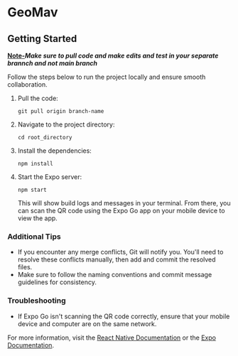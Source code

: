 <!DOCTYPE html>
<html lang="en">
<head>
    <meta charset="UTF-8">
    <meta name="viewport" content="width=device-width, initial-scale=1.0">
</head>
<body>

<h1>GeoMav</h1>

<h2>Getting Started</h2>
<p><b><u>Note-</u></b><em><b>Make sure to pull code and make edits and test in your separate brannch and not main branch </b></em></p>
<p>Follow the steps below to run the project locally and ensure smooth collaboration.</p>

<ol>
    <li>Pull the code:
        <pre><code>git pull origin branch-name</code></pre>
    </li>
    <li>Navigate to the project directory:
        <pre><code>cd root_directory</code></pre>
    </li>
    <li>Install the dependencies:
        <pre><code>npm install</code></pre>
    </li>
    <li>Start the Expo server:
        <pre><code>npm start</code></pre>
        <p>This will show build logs and messages in your terminal. From there, you can scan the QR code using the Expo Go app on your mobile device to view the app.</p>
    </li>
</ol>

<h3>Additional Tips</h3>
<ul>
    <li>If you encounter any merge conflicts, Git will notify you. You'll need to resolve these conflicts manually, then add and commit the resolved files.</li>
    <li>Make sure to follow the naming conventions and commit message guidelines for consistency.</li>
</ul>

<h3>Troubleshooting</h3>
<ul>
    <li>If Expo Go isn't scanning the QR code correctly, ensure that your mobile device and computer are on the same network.</li>
</ul>

<p>For more information, visit the <a href="https://reactnative.dev/docs/getting-started">React Native Documentation</a> or the <a href="https://docs.expo.dev/">Expo Documentation</a>.</p>

</body>
</html>

